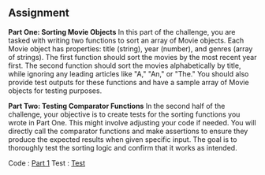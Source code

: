 ## Assignment
**Part One: Sorting Movie Objects**
In this part of the challenge, you are tasked with writing two functions to sort an array of Movie objects. Each Movie object has properties: title (string), year (number), and genres (array of strings). The first function should sort the movies by the most recent year first. The second function should sort the movies alphabetically by title, while ignoring any leading articles like "A," "An," or "The." You should also provide test outputs for these functions and have a sample array of Movie objects for testing purposes.

**Part Two: Testing Comparator Functions**
In the second half of the challenge, your objective is to create tests for the sorting functions you wrote in Part One. This might involve adjusting your code if needed. You will directly call the comparator functions and make assertions to ensure they produce the expected results when given specific input. The goal is to thoroughly test the sorting logic and confirm that it works as intended.

Code : [Part 1](./movies.js)
Test : [Test](./movie.test.js)